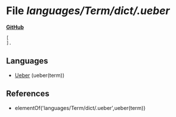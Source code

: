 # File _languages/Term/dict/.ueber_
**[GitHub](https://github.com/softlang/yas/blob/master/languages/Term/dict/.ueber)**
```
[
].

```

## Languages
* [Ueber](../languages/Ueber.md) (ueber(term))

## References
* elementOf('languages/Term/dict/.ueber',ueber(term))
